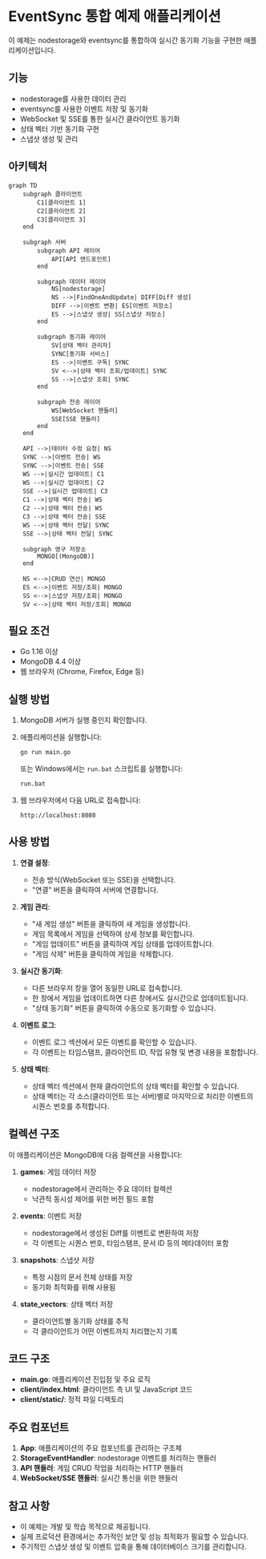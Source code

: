 # EventSync 통합 예제 애플리케이션

이 예제는 nodestorage와 eventsync를 통합하여 실시간 동기화 기능을 구현한 애플리케이션입니다.

## 기능

- nodestorage를 사용한 데이터 관리
- eventsync를 사용한 이벤트 저장 및 동기화
- WebSocket 및 SSE를 통한 실시간 클라이언트 동기화
- 상태 벡터 기반 동기화 구현
- 스냅샷 생성 및 관리

## 아키텍처

```mermaid
graph TD
    subgraph 클라이언트
        C1[클라이언트 1]
        C2[클라이언트 2]
        C3[클라이언트 3]
    end
    
    subgraph 서버
        subgraph API 레이어
            API[API 엔드포인트]
        end
        
        subgraph 데이터 레이어
            NS[nodestorage]
            NS -->|FindOneAndUpdate| DIFF[Diff 생성]
            DIFF -->|이벤트 변환| ES[이벤트 저장소]
            ES -->|스냅샷 생성| SS[스냅샷 저장소]
        end
        
        subgraph 동기화 레이어
            SV[상태 벡터 관리자]
            SYNC[동기화 서비스]
            ES -->|이벤트 구독| SYNC
            SV <-->|상태 벡터 조회/업데이트| SYNC
            SS -->|스냅샷 조회| SYNC
        end
        
        subgraph 전송 레이어
            WS[WebSocket 핸들러]
            SSE[SSE 핸들러]
        end
    end
    
    API -->|데이터 수정 요청| NS
    SYNC -->|이벤트 전송| WS
    SYNC -->|이벤트 전송| SSE
    WS -->|실시간 업데이트| C1
    WS -->|실시간 업데이트| C2
    SSE -->|실시간 업데이트| C3
    C1 -->|상태 벡터 전송| WS
    C2 -->|상태 벡터 전송| WS
    C3 -->|상태 벡터 전송| SSE
    WS -->|상태 벡터 전달| SYNC
    SSE -->|상태 벡터 전달| SYNC
    
    subgraph 영구 저장소
        MONGO[(MongoDB)]
    end
    
    NS <-->|CRUD 연산| MONGO
    ES <-->|이벤트 저장/조회| MONGO
    SS <-->|스냅샷 저장/조회| MONGO
    SV <-->|상태 벡터 저장/조회| MONGO
```

## 필요 조건

- Go 1.16 이상
- MongoDB 4.4 이상
- 웹 브라우저 (Chrome, Firefox, Edge 등)

## 실행 방법

1. MongoDB 서버가 실행 중인지 확인합니다.

2. 애플리케이션을 실행합니다:

   ```bash
   go run main.go
   ```

   또는 Windows에서는 `run.bat` 스크립트를 실행합니다:

   ```bash
   run.bat
   ```

3. 웹 브라우저에서 다음 URL로 접속합니다:

   ```
   http://localhost:8080
   ```

## 사용 방법

1. **연결 설정**:
   - 전송 방식(WebSocket 또는 SSE)을 선택합니다.
   - "연결" 버튼을 클릭하여 서버에 연결합니다.

2. **게임 관리**:
   - "새 게임 생성" 버튼을 클릭하여 새 게임을 생성합니다.
   - 게임 목록에서 게임을 선택하여 상세 정보를 확인합니다.
   - "게임 업데이트" 버튼을 클릭하여 게임 상태를 업데이트합니다.
   - "게임 삭제" 버튼을 클릭하여 게임을 삭제합니다.

3. **실시간 동기화**:
   - 다른 브라우저 창을 열어 동일한 URL로 접속합니다.
   - 한 창에서 게임을 업데이트하면 다른 창에서도 실시간으로 업데이트됩니다.
   - "상태 동기화" 버튼을 클릭하여 수동으로 동기화할 수 있습니다.

4. **이벤트 로그**:
   - 이벤트 로그 섹션에서 모든 이벤트를 확인할 수 있습니다.
   - 각 이벤트는 타임스탬프, 클라이언트 ID, 작업 유형 및 변경 내용을 포함합니다.

5. **상태 벡터**:
   - 상태 벡터 섹션에서 현재 클라이언트의 상태 벡터를 확인할 수 있습니다.
   - 상태 벡터는 각 소스(클라이언트 또는 서버)별로 마지막으로 처리한 이벤트의 시퀀스 번호를 추적합니다.

## 컬렉션 구조

이 애플리케이션은 MongoDB에 다음 컬렉션을 사용합니다:

1. **games**: 게임 데이터 저장
   - nodestorage에서 관리하는 주요 데이터 컬렉션
   - 낙관적 동시성 제어를 위한 버전 필드 포함

2. **events**: 이벤트 저장
   - nodestorage에서 생성된 Diff를 이벤트로 변환하여 저장
   - 각 이벤트는 시퀀스 번호, 타임스탬프, 문서 ID 등의 메타데이터 포함

3. **snapshots**: 스냅샷 저장
   - 특정 시점의 문서 전체 상태를 저장
   - 동기화 최적화를 위해 사용됨

4. **state_vectors**: 상태 벡터 저장
   - 클라이언트별 동기화 상태를 추적
   - 각 클라이언트가 어떤 이벤트까지 처리했는지 기록

## 코드 구조

- **main.go**: 애플리케이션 진입점 및 주요 로직
- **client/index.html**: 클라이언트 측 UI 및 JavaScript 코드
- **client/static/**: 정적 파일 디렉토리

## 주요 컴포넌트

1. **App**: 애플리케이션의 주요 컴포넌트를 관리하는 구조체
2. **StorageEventHandler**: nodestorage 이벤트를 처리하는 핸들러
3. **API 핸들러**: 게임 CRUD 작업을 처리하는 HTTP 핸들러
4. **WebSocket/SSE 핸들러**: 실시간 통신을 위한 핸들러

## 참고 사항

- 이 예제는 개발 및 학습 목적으로 제공됩니다.
- 실제 프로덕션 환경에서는 추가적인 보안 및 성능 최적화가 필요할 수 있습니다.
- 주기적인 스냅샷 생성 및 이벤트 압축을 통해 데이터베이스 크기를 관리합니다.
